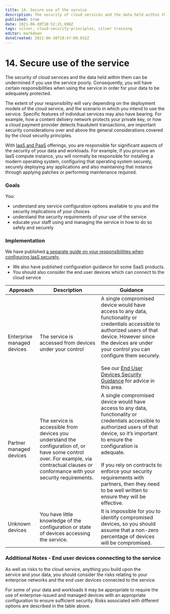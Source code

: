 ```yaml
---
title: 14. Secure use of the service
description: The security of cloud services and the data held within them can be undermined if you use the service poorly.
published: true
date: 2021-06-30T18:52:21.698Z
tags: silver, cloud-security-principles, silver training
editor: markdown
dateCreated: 2021-06-30T18:47:09.032Z
---
```


# 14\. Secure use of the service

The security of cloud services and the data held within them can be undermined if you use the service poorly. Consequently, you will have certain responsibilities when using the service in order for your data to be adequately protected.

The extent of your responsibility will vary depending on the deployment models of the cloud service, and the scenario in which you intend to use the service. Specific features of individual services may also have bearing. For example, how a content delivery network protects your private key, or how a cloud payment provider detects fraudulent transactions, are important security considerations over and above the general considerations covered by the cloud security principles. 

With [IaaS and PaaS](/collection/cloud-security?curPage=/collection/cloud-security/standards-and-definitions) offerings, you are responsible for significant aspects of the security of your data and workloads. For example, if you procure an IaaS compute instance, you will normally be responsible for installing a modern operating system, configuring that operating system securely, securely deploying any applications and also maintaining that instance through applying patches or performing maintenance required.

### **Goals**

You:

-   understand any service configuration options available to you and the security implications of your choices
-   understand the security requirements of your use of the service
-   educate your staff using and managing the service in how to do so safely and securely

### **Implementation**

We have published [a separate guide on your responsibilities when configuring IaaS securely.](/collection/cloud-security?curPage=/collection/cloud-security/iaas)

-   We also have published configuration guidance for some SaaS products.
-   You should also consider the end user devices which can connect to the cloud service

| **Approach** | **Description** | **Guidance** |
| --- | --- | --- |
| Enterprise managed devices | The service is accessed from devices under your control | A single compromised device would have access to any data, functionality or credentials accessible to authorized users of that device. However since the devices are under your control you can configure them securely.<br><br>See our [End User Devices Security Guidance](/collection/end-user-device-security) for advice in this area. |
| Partner managed devices | The service is accessible from devices you understand the configuration of, or have some control over. For example, via contractual clauses or conformance with your security requirements. | A single compromised device would have access to any data, functionality or credentials accessible to authorized users of that device, so it’s important to ensure the configuration is adequate.<br><br>If you rely on contracts to enforce your security requirements with partners, then they need to be well written to ensure they will be effective. |
| Unknown devices | You have little knowledge of the configuration or state of devices accessing the service. | It is impossible for you to identify compromised devices, so you should assume that a non-zero percentage of devices will be compromised. |

### **Additional Notes - End user devices connecting to the service**

As well as risks to the cloud service, anything you build upon the service and your data, you should consider the risks relating to your enterprise networks and the end user devices connected to the service.

For some of your data and workloads it may be appropriate to require the use of enterprise-issued and managed devices with an appropriate configuration to ensure sufficient security. Risks associated with different options are described in the table above.